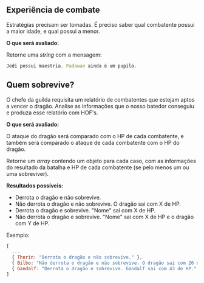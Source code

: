 ## Experiência de combate
Estratégias precisam ser tomadas. É preciso saber qual combatente possui a maior idade, e qual
possui a menor.

**O que será avaliado:**

Retorne uma _string_ com a mensagem:
```js
Jedi possui maestria. Padawan ainda é um pupilo.
```

## Quem sobrevive?
O chefe da guilda requisita um relatório de combatentes que estejam aptos a vencer o dragão. Analise as informações que o nosso batedor conseguiu e produza esse relatório com HOF's.

**O que será avaliado:**

O ataque do dragão será comparado com o HP de cada combatente, e também será comparado o ataque de cada combatente com o HP do dragão.

Retorne um _array_ contendo um objeto para cada caso, com as informações do resultado da batalha e HP de cada combatente (se pelo menos um ou uma sobreviver).

**Resultados possíveis:**
  - Derrota o dragão e não sobrevive.
  - Não derrota o dragão e não sobrevive.
    O dragão sai com X de HP.
  - Derrota o dragão e sobrevive.
    "Nome" sai com X de HP.
  - Não derrota o dragão e sobrevive.
    "Nome" sai com X de HP e o dragão com Y de HP.

Exemplo:
```js
[
  ...
  { Thorin: "Derrota o dragão e não sobrevive." },
  { Bilbo: "Não derrota o dragão e não sobrevive. O dragão sai com 26 de HP." },
  { Gandalf: "Derrota o dragão e sobrevive. Gandalf sai com 43 de HP." },
]
```